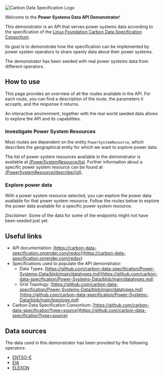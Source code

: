 <div class="aside">
    <img
        id="description-logo"
        src="https://artwork.lfenergy.org/projects/cdsc/horizontal/color/cdsc-horizontal-color.svg"
        alt="Carbon Data Specification Logo"
        />
</div>

Welcome to the **Power Systems Data API Demonstrator**!

This demonstrator is an API that serves power systems data according to the specification of the [Linux Foundation Carbon Data Specification Consortium](https://powersystemsdata.carbondataspec.org/).

Its goal is to demonstrate how the specification can be implemented by power system operators to share openly data about their power systems.

The demonstrator has been seeded with real power systems data from different operators.

## How to use

This page provides an overview of all the routes available in the API. For each route, you can find a description of the route, the parameters it accepts, and the response it returns.

An interactive environment, together with the real world seeded data allows to explore the API and its capabilities.

### Investigate Power System Resources

Most routes are dependent on the entity `PowerSystemResource`, which describes the geographical entity for which we want to explore power data.

The list of power system resources available in the demonstrator is available at [/PowerSystemResource/list](https://carbon-data-specification.onrender.com/gridNode/list). Further information about a specific power system resource can be found at [/PowerSystemResource/describe/{id}](https://carbon-data-specification.onrender.com/gridNode/UK-GB).

### Explore power data

With a power system resource selected, you can explore the power data available for that power system resource. Follow the routes below to explore the power data available for a specific power system resource.

_Disclaimer_: Some of the data for some of the endpoints might not have been seeded just yet.

## Useful links

- API documentation: [https://carbon-data-specification.onrender.com/redoc](https://carbon-data-specification.onrender.com/redoc)
- Specifications used to populate the API demonstrator:
  - Data Types: [https://github.com/carbon-data-specification/Power-Systems-Data/blob/main/datatypes.md](https://github.com/carbon-data-specification/Power-Systems-Data/blob/main/datatypes.md)
  - Grid Topology: [https://github.com/carbon-data-specification/Power-Systems-Data/blob/main/datatypes.md](https://github.com/carbon-data-specification/Power-Systems-Data/blob/main/topology.md)
- Carbon Data Specification Consortium: [https://github.com/carbon-data-specification?type=source](https://github.com/carbon-data-specification?type=source)

## Data sources

The data used in this demonstrator has been provided by the following operators:

- [ENTSO-E](https://transparency.entsoe.eu/)
- [EIA](https://www.eia.gov/electricity/data.php)
- [ELEXON](https://www.bmreports.com/bmrs/?q=help/about-us)
